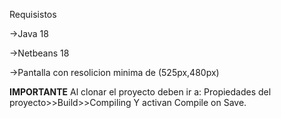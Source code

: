 Requisistos

->Java 18

->Netbeans 18

->Pantalla con resolicion minima de (525px,480px)

**IMPORTANTE**
Al clonar el proyecto deben ir a:
Propiedades del proyecto>>Build>>Compiling 
Y activan Compile on Save.